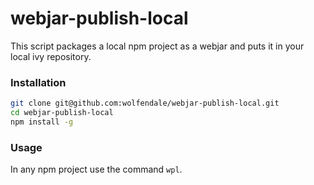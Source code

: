 # webjar-publish-local

This script packages a local npm project as a webjar and puts it in your local ivy repository.

### Installation

```bash
git clone git@github.com:wolfendale/webjar-publish-local.git
cd webjar-publish-local
npm install -g
```

### Usage

In any npm project use the command `wpl`.